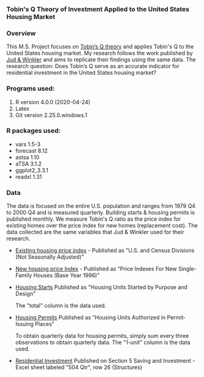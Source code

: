 ### Tobin's Q Theory of Investment Applied to the United States Housing Market


### Overview
This M.S. Project focuses on [Tobin’s Q theory](https://en.wikipedia.org/wiki/Tobin%27s_q) and applies Tobin's Q to the United States housing market. My research follows the work published by [Jud & Winkler](https://libres.uncg.edu/ir/uncg/f/D_winkler_Q_2003%20(MULTI%20UNCG%20Authors).pdf) and aims to replicate their findings using the same data. The research question: Does Tobin’s Q serve as an accurate indicator for residential investment in the United States housing market?

### Programs used:
1. R version 4.0.0 (2020-04-24)
2. Latex
3. Git version 2.25.0.windows.1

### R packages used:
* vars 1.5-3  
* forecast 8.12
* astsa 1.10
* aTSA 3.1.2
* ggplot2_3.3.1
* readxl 1.31



### Data
The data is focused on the entire U.S. population and ranges from 1979 Q4 to 2000 Q4 and is measured quarterly. Building starts & housing permits is published monthly. We measure Tobin's Q ratio as the price index for existing homes over the price index for new homes (replacement cost). The data collected are the same variables that Jud & Winkler used for their research.

* [Existing housing price index](https://www.fhfa.gov/DataTools/Downloads/Documents/HPI/HPI_AT_us_and_census.txt) - Published as "U.S. and Census Divisions (Not Seasonally Adjusted)"   

* [New housing price Index](https://www.census.gov/construction/cpi/historical_data/) - Published as "Price Indexes For New Single-Family Houses (Base Year 1996)"

* [Housing Starts](https://www.census.gov/construction/nrc/historical_data/index.html) Published as "Housing Units Started by Purpose and Design" <p>
The "total" column is the data used.

* [Housing Permits](https://www.census.gov/construction/nrc/historical_data/index.html) Published as "Housing Units Authorized in Permit‐Issuing Places" <p>
 To obtain quarterly data for housing permits, simply sum every three observations to obtain quarterly data. The "1-unit" column is the data used.

* [Residential Investment](https://apps.bea.gov/histdata/fileStructDisplay.cfm?HMI=7&DY=2002&DQ=Q3&DV=2.%20Preliminary&dNRD=November-26-2002) Published on Section 5 Saving and Investment - Excel sheet labeled "504 Qtr", row 26 (Structures)
